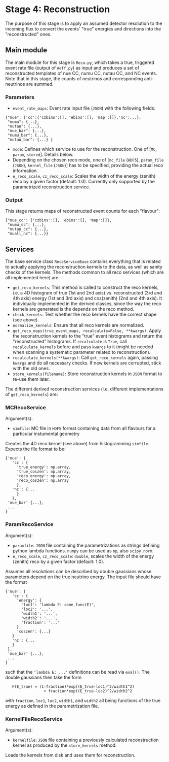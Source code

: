 # Stage 4: Reconstruction

The purpose of this stage is to apply an assumed detector resolution to 
the incoming flux to convert the events' "true" energies and directions 
into the "reconstructed" ones.

## Main module

The main module for this stage is `Reco.py`, which takes a true, 
triggered event rate file (output of `Aeff.py`) as input and produces a 
set of reconstructed templates of nue CC, numu CC, nutau CC, and NC 
events. Note that in this stage, the counts of neutrinos and corresponding 
anti-neutrinos are summed.

### Parameters

* `event_rate_maps`: Event rate input file (`JSON`) with the following fields:
```
{"nue": {'cc':{'czbins':[], 'ebins':[], 'map':[]},'nc':...},
 "numu": {...},
 "nutau": {...},
 "nue_bar": {...},
 "numu_bar": {...},
 "nutau_bar": {...} }
```
* `mode`: Defines which service to use for the reconstruction. One of 
 [`MC`, `param`, `stored`]. Details below.
* Depending on the chosen reco mode, one of [`mc_file` (`HDF5`), `param_file` (`JSON`), `kernel_file` (`JSON`)] 
 has to be specified, providing the actual reco information.
* `e_reco_scale`, `cz_reco_scale`: Scales the width of the energy (zenith) 
 reco by a given factor (default: 1.0). Currently only supported by the 
 parametrized reconstruction service.

### Output

This stage returns maps of reconstructed event counts for each "flavour":

```
{"nue_cc": {'czbins':[], 'ebins':[], 'map':[]},
 "numu_cc": {...},
 "nutau_cc": {...},
 "nuall_nc": {...}}
```

## Services

The base service class `RecoServiceBase` contains everything that is 
related to actually applying the reconstruction kernels to the data, as 
well as sanity checks of the kernels. The methods common to all reco 
services (which are all implemented here) are:

* `get_reco_kernels`: This method is called to construct the reco kernels, 
 i.e. a 4D histogram of true (1st and 2nd axis) vs. reconstructed (3rd and
 4th axis) energy (1st and 3rd axis) and cos(zenith) (2nd and 4th axis). 
 It individually implemented in the derived classes, since the way the reco 
 kernels are generated is the depends on the reco method. 
* `check_kernels`: Test whether the reco kernels have the correct shape
 (see above).
* `normalize_kernels`: Ensure that all reco kernels are normalized.
* `get_reco_maps(true_event_maps, recalculate=False, **kwargs)`: Apply the 
 reconstruction kernels to the "true" event histograms and return the 
 "reconstructed" histograms. If `recalculate` is `True`, call `recalculate_kernels` 
 before and pass `kwargs` to it (might be needed when scanning a systematic 
 parameter related to reconstruction).
* `recalculate_kernels(**kwargs)`: Call `get_reco_kernels` again, passing `kwargs` 
 and do all necessary checks. If new kernels are corrupted, stick with the old ones.
* `store_kernels(filename)`: Store reconstruction kernels in `JSON` format 
 to re-use them later.

The different derived reconstruction services (i.e. different implementations 
of `get_reco_kernels`) are:

### MCRecoService

Argument(s):
* `simfile`: MC file in `HDF5` format containing data from all flavours for a 
 particular instumental geometry

Creates the 4D reco kernel (see above) from histogramming `simfile`.
Expects the file format to be:
```
{'nue': {
   'cc': {
     'true_energy': np.array,
     'true_coszen': np.array,
     'reco_energy': np.array,
     'reco_coszen': np.array
     },
   'nc': {...
     }
   },
 'nue_bar' {...},
 ...
}
```

### ParamRecoService

Argument(s):
* `paramfile`: `JSON` file containing the parametrizations as strings defining 
 python lambda functions. `numpy` can be used as `np`, also `scipy.norm`.
* `e_reco_scale`, `cz_reco_scale`: `double`, scales the width of the energy (zenith) 
 reco by a given factor (default: 1.0).

Assumes all resolutions can be described by double gaussians whose parameters depend 
on the true neutrino energy. The input file should have the format
```
{'nue': {
   'cc': {
     'energy': {
       'loc1': 'lambda E: some_func(E)',
       'loc2': '...',
       'width1': '...',
       'width2': '...',
       'fraction': '...'
     },
     'coszen': {...}
   }
   'nc': {...
   }
 },
 'nue_bar' {...},
 ...
}
```
such that the `'lambda E: ...'` definitions can be read via `eval()`. The double 
gaussians then take the form
```
   F(E_true) = (1-fraction)*exp((E_true-loc1)^2/width1^2)
                 + fraction*exp((E_true-loc2)^2/width2^2
```
with `fraction`, `loc1`, `loc2`, `width1`, and `width2` all being functions of 
the true energy as defined in the parametrization file.

### KernelFileRecoService

Argument(s):
* `kernelfile`: `JSON` file containing a previously calculated reconstruction 
 kernel as produced by the `store_kernels` method.

Loads the kernels from disk and uses them for reconstruction.
